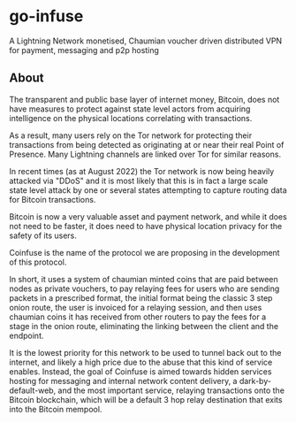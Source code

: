 # go-infuse
A Lightning Network monetised, Chaumian voucher driven distributed VPN for payment, messaging and p2p hosting

## About

The transparent and public base layer of internet money, Bitcoin, does not have measures to protect against state level actors from acquiring intelligence on the physical locations correlating with transactions.

As a result, many users rely on the Tor network for protecting their transactions from being detected as originating at or near their real Point of Presence. Many Lightning channels are linked over Tor for similar reasons.

In recent times (as at August 2022) the Tor network is now being heavily attacked via "DDoS" and it is most likely that this is in fact a large scale state level attack by one or several states attempting to capture routing data for Bitcoin transactions.

Bitcoin is now a very valuable asset and payment network, and while it does not need to be faster, it does need to have physical location privacy for the safety of its users.

Coinfuse is the name of the protocol we are proposing in the development of this protocol.

In short, it uses a system of chaumian minted coins that are paid between nodes as private vouchers, to pay relaying fees for users who are sending packets in a prescribed format, the initial format being the classic 3 step onion route, the user is invoiced for a relaying session, and then uses chaumian coins it has received from other routers to pay the fees for a stage in the onion route, eliminating the linking between the client and the endpoint.

It is the lowest priority for this network to be used to tunnel back out to the internet, and likely a high price due to the abuse that this kind of service enables. Instead, the goal of Coinfuse is aimed towards hidden services hosting for messaging and internal network content delivery, a dark-by-default-web, and the most important service, relaying transactions onto the Bitcoin blockchain, which will be a default 3 hop relay destination that exits into the Bitcoin mempool.

